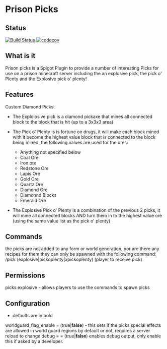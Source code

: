 # Prison Picks

## Status
[![Build Status](https://travis-ci.com/ThePhilderbeast/prisonPicks.svg?branch=master)](https://travis-ci.org/ThePhilderbeast/prisonPicks) [![codecov](https://codecov.io/gh/ThePhilderbeast/prisonPicks/branch/master/graph/badge.svg)](https://codecov.io/gh/ThePhilderbeast/prisonPicks)


## What is it
Prison picks is a Spigot Plugin to provide a number of interesting Picks for use on a prison minecraft server including the an explosive pick, the pick o' Plenty and the Explosive pick o' plenty!

## Features
Custom Diamond Picks:

 * The Explolosive pick is a diamond pickaxe that mines all connected block to the block that is hit (up to a 3x3x3 area)

 * The Pick o' Plenty is is fortune on drugs, it will make each block mined with it become the highest value block that is connected to the block being mined, the following values are used for the ores:
   * Anything not specified below 
   * Coal Ore
   * Iron ore
   * Redstone Ore
   * Lapis Ore
   * Gold Ore
   * Quartz Ore
   * Diamond Ore
   * Diamonnd Blocks
   * Emerald Ore

 * The Explosive Pick o' Plenty is a combination of the previous 2 picks, it will mine all connected blocks AND turn them in to the highest value ore (using the same value list as the pick o' plenty)

## Commands
the picks are not added to any form or world generation, nor are there any recipes for them they can only be spawned with the following command:
/pick (explosive|pickoplenty|xpickoplenty) (player to receive pick)

## Permissions

picks.explosive - allows players to use the commands to spawn picks

## Configuration
 * defaults are in bold

worldguard_flag_enable = (true|__false__) - this sets if the picks special effects are allowed in world guard regions by default or not, requires a server reload to change
debug =  = (true|__false__) enables debug output, only enable this if asked by a developer.
